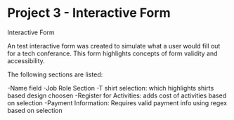 # Project 3 - Interactive Form
 Interactive Form

An test interactive form was created to simulate what a user would fill out for a tech conferance. This form highlights concepts of form validity and accessibility.

The following sections are listed: 

-Name field
-Job Role Section
-T shirt selection: which highlights shirts based design choosen
-Register for Activities: adds cost of activities based on selection
-Payment Information: Requires valid payment info using regex based on selection



